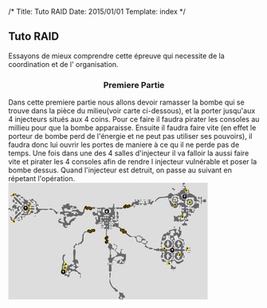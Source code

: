 /*
Title: Tuto RAID
Date: 2015/01/01
Template: index
*/

## Tuto RAID

Essayons de mieux comprendre cette épreuve qui necessite de la coordination et de l' organisation.
<h3 align=center>Premiere Partie</h3>
Dans cette premiere partie nous allons devoir ramasser la bombe qui se trouve dans la pièce du milieu(voir carte ci-dessous), et la porter jusqu'aux 4 injecteurs situés aux 4 coins.
Pour ce faire il faudra pirater les consoles au millieu pour que la bombe apparaisse.
Ensuite il faudra faire vite (en effet le porteur de  bombe perd de l'énergie et ne peut pas utiliser ses pouvoirs), il faudra donc lui ouvrir les portes de  maniere à ce qu il ne perde pas de temps.
Une fois dans une des 4 salles d'injecteur il va falloir la aussi faire vite et pirater les 4 consoles afin de rendre l injecteur vulnérable et poser la bombe dessus.
Quand l'injecteur est detruit, on passe au suivant en répetant l'opération. 
<html>
<img src="raid1.jpg" width=400px/>
</html>